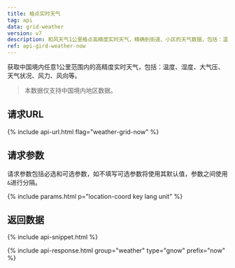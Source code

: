 ```yaml
---
title: 格点实时天气
tag: api
data: grid-weather
version: v7
description: 和风天气1公里格点高精度实时天气，精确到街道、小区的天气数据，包括：温度、湿度、大气压、天气状况、风力、风向等
ref: api-gird-weather-now
---
```


获取中国境内任意1公里范围内的高精度实时天气，包括：温度、湿度、大气压、天气状况、风力、风向等。

> 本数据仅支持中国境内地区数据。

## 请求URL

{% include api-url.html flag="weather-grid-now" %}

## 请求参数

请求参数包括必选和可选参数，如不填写可选参数将使用其默认值，参数之间使用`&`进行分隔。

{% include params.html p="location-coord key lang unit" %}

## 返回数据

{% include api-snippet.html %}

{% include api-response.html group="weather" type="gnow" prefix="now"  %}
